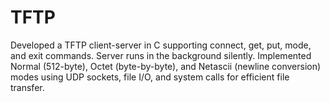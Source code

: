 # TFTP
Developed a TFTP client-server in C supporting connect, get, put, mode, and exit commands. Server runs in the background silently. Implemented Normal (512-byte), Octet (byte-by-byte), and Netascii (newline conversion) modes using UDP sockets, file I/O, and system calls for efficient file transfer.
